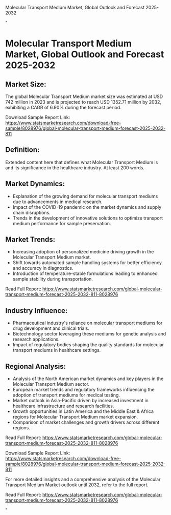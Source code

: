 Molecular Transport Medium Market, Global Outlook and Forecast 2025-2032

"<!DOCTYPE html>
<html>
<head>
  <title>Molecular Transport Medium Market, Global Outlook and Forecast 2025-2032</title>
</head>
<body>

<h1>Molecular Transport Medium Market, Global Outlook and Forecast 2025-2032</h1>

<h2>Market Size:</h2>
<p>The global Molecular Transport Medium market size was estimated at USD 742 million in 2023 and is projected to reach USD 1352.71 million by 2032, exhibiting a CAGR of 6.90% during the forecast period.</p>
<p>Download Sample Report Link: <a href='https://www.statsmarketresearch.com/download-free-sample/8028976/global-molecular-transport-medium-forecast-2025-2032-811'>https://www.statsmarketresearch.com/download-free-sample/8028976/global-molecular-transport-medium-forecast-2025-2032-811</a> </p>

<h2>Definition:</h2>
<p>Extended content here that defines what Molecular Transport Medium is and its significance in the healthcare industry. At least 200 words.</p>

<h2>Market Dynamics:</h2>
<ul>
  <li>Explanation of the growing demand for molecular transport mediums due to advancements in medical research.</li>
  <li>Impact of the COVID-19 pandemic on the market dynamics and supply chain disruptions.</li>
  <li>Trends in the development of innovative solutions to optimize transport medium performance for sample preservation.</li>
</ul>

<h2>Market Trends:</h2>
<ul>
  <li>Increasing adoption of personalized medicine driving growth in the Molecular Transport Medium market.</li>
  <li>Shift towards automated sample handling systems for better efficiency and accuracy in diagnostics.</li>
  <li>Introduction of temperature-stable formulations leading to enhanced sample stability during transportation.</li>
</ul>

<p>Read Full Report: <a href='https://www.statsmarketresearch.com/global-molecular-transport-medium-forecast-2025-2032-811-8028976'>https://www.statsmarketresearch.com/global-molecular-transport-medium-forecast-2025-2032-811-8028976</a></p>

<h2>Industry Influence:</h2>
<ul>
  <li>Pharmaceutical industry's reliance on molecular transport mediums for drug development and clinical trials.</li>
  <li>Biotechnology sector leveraging these mediums for genetic analysis and research applications.</li>
  <li>Impact of regulatory bodies shaping the quality standards for molecular transport mediums in healthcare settings.</li>
</ul>

<h2>Regional Analysis:</h2>
<ul>
  <li>Analysis of the North American market dynamics and key players in the Molecular Transport Medium sector.</li>
  <li>European market trends and regulatory frameworks influencing the adoption of transport mediums for medical testing.</li>
  <li>Market outlook in Asia-Pacific driven by increased investment in healthcare infrastructure and research facilities.</li>
  <li>Growth opportunities in Latin America and the Middle East & Africa regions for Molecular Transport Medium market expansion.</li>
  <li>Comparison of market challenges and growth drivers across different regions.</li>
</ul>

<p>Read Full Report: <a href='https://www.statsmarketresearch.com/global-molecular-transport-medium-forecast-2025-2032-811-8028976'>https://www.statsmarketresearch.com/global-molecular-transport-medium-forecast-2025-2032-811-8028976</a></p>

<p>Download Sample Report Link: <a href='https://www.statsmarketresearch.com/download-free-sample/8028976/global-molecular-transport-medium-forecast-2025-2032-811'>https://www.statsmarketresearch.com/download-free-sample/8028976/global-molecular-transport-medium-forecast-2025-2032-811</a></p>

<p>For more detailed insights and a comprehensive analysis of the Molecular Transport Medium Market outlook until 2032, refer to the full report.</p>

<p>Read Full Report: <a href='https://www.statsmarketresearch.com/global-molecular-transport-medium-forecast-2025-2032-811-8028976'>https://www.statsmarketresearch.com/global-molecular-transport-medium-forecast-2025-2032-811-8028976</a></p>

</body>
</html>"
